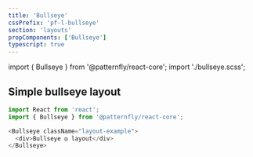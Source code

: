 ```yaml
---
title: 'Bullseye'
cssPrefix: 'pf-l-bullseye'
section: 'layouts'
propComponents: ['Bullseye']
typescript: true 
---
```


import { Bullseye } from '@patternfly/react-core';
import './bullseye.scss';

## Simple bullseye layout
```js
import React from 'react';
import { Bullseye } from '@patternfly/react-core';

<Bullseye className="layout-example">
  <div>Bullseye ◎ layout</div>
</Bullseye>
```